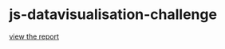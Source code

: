 # js-datavisualisation-challenge

[view the report](https://pierreweets.github.io/js-datavisualisation-challenge/)
